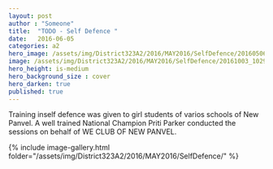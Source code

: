 ```yaml
---
layout: post
author : "Someone"
title:  "TODO - Self Defence "
date:   2016-06-05
categories: a2
hero_image: /assets/img/District323A2/2016/MAY2016/SelfDefence/20160506_132737-1.jpg
image: /assets/img/District323A2/2016/MAY2016/SelfDefence/20161003_102923-1.jpg
hero_height: is-medium
hero_background_size : cover
hero_darken: true
published: true
---
```


Training inself defence was given to girl students of varios schools of New Panvel. A well trained National Champion Priti Parker conducted the sessions on behalf of WE CLUB OF NEW PANVEL.

{% include image-gallery.html folder="/assets/img/District323A2/2016/MAY2016/SelfDefence/" %}